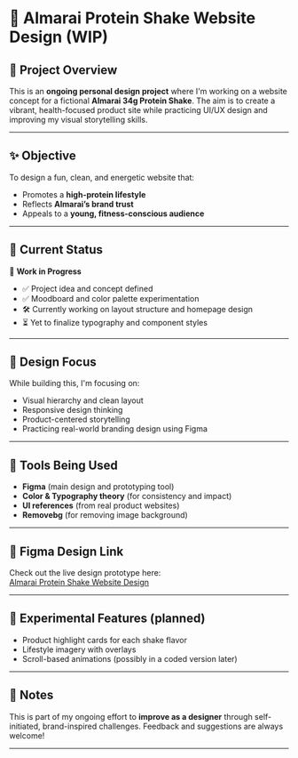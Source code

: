 # 🥤 Almarai Protein Shake Website Design (WIP)

## 🎯 Project Overview  
This is an **ongoing personal design project** where I'm working on a website concept for a fictional **Almarai 34g Protein Shake**. The aim is to create a vibrant, health-focused product site while practicing UI/UX design and improving my visual storytelling skills.

---

## ✨ Objective  
To design a fun, clean, and energetic website that:
- Promotes a **high-protein lifestyle**
- Reflects **Almarai’s brand trust**
- Appeals to a **young, fitness-conscious audience**

---

## 🚧 Current Status  
🔄 **Work in Progress**  
- ✅ Project idea and concept defined  
- ✅ Moodboard and color palette experimentation  
- 🛠️ Currently working on layout structure and homepage design  
- ⏳ Yet to finalize typography and component styles  

---

## 🧠 Design Focus  
While building this, I'm focusing on:
- Visual hierarchy and clean layout  
- Responsive design thinking  
- Product-centered storytelling  
- Practicing real-world branding design using Figma  

---

## 🧰 Tools Being Used  
- **Figma** (main design and prototyping tool)  
- **Color & Typography theory** (for consistency and impact)  
- **UI references** (from real product websites)
- **Removebg** (for removing image background)  

---

## 🔗 Figma Design Link  
Check out the live design prototype here:  
[Almarai Protein Shake Website Design](https://www.figma.com/design/csQPGjgKtsOl0qxyC69bVe/Almarai-Product-Design?node-id=0-1&t=UXtNJzhNUZAXqEuJ-1)  

---

## 🧪 Experimental Features (planned)  
- Product highlight cards for each shake flavor  
- Lifestyle imagery with overlays  
- Scroll-based animations (possibly in a coded version later)

---

## 📌 Notes  
This is part of my ongoing effort to **improve as a designer** through self-initiated, brand-inspired challenges. Feedback and suggestions are always welcome!

---
 

